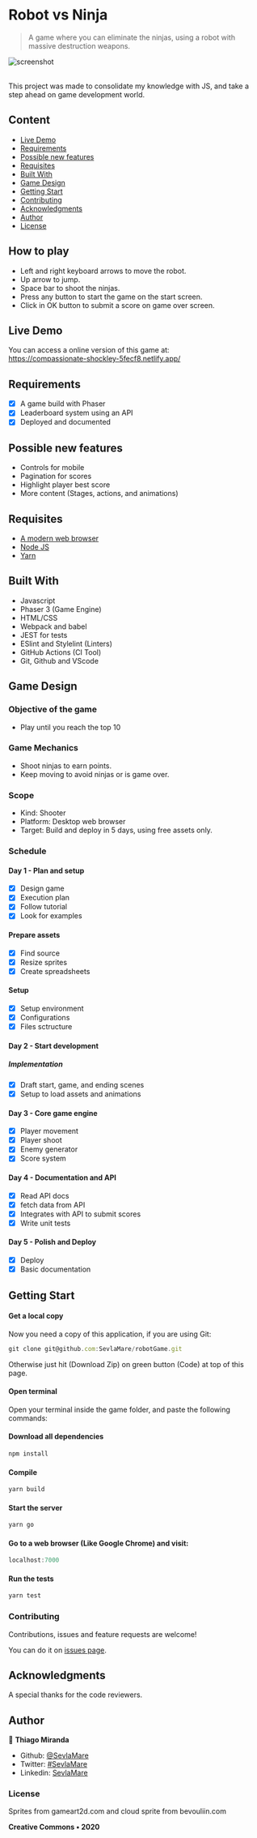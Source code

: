 # Robot vs Ninja
> A game where you can eliminate the ninjas, using a robot with massive destruction weapons.

![screenshot](doc/screenshot.png)

<br>This project was made to consolidate my knowledge with JS, and take a step ahead on game development world.<br>

## Content

* [Live Demo](#live-demo)
* [Requirements](#requirements)
* [Possible new features](possible-new-features)
* [Requisites](#built-with)
* [Built With](#built-with)
* [Game Design](#game-design)
* [Getting Start](#getting-start)
* [Contributing](#contributing)
* [Acknowledgments](#acknowledgments)
* [Author](#author)
* [License](#license)

## How to play
* Left and right keyboard arrows to move the robot.
* Up arrow to jump.
* Space bar to shoot the ninjas.
* Press any button to start the game on the start screen.
* Click in OK button to submit a score on game over screen.

## Live Demo
You can access a online version of this game at:<br>
https://compassionate-shockley-5fecf8.netlify.app/

## Requirements
- [x] A game build with Phaser 
- [x] Leaderboard system using an API
- [x] Deployed and documented

## Possible new features
- Controls for mobile
- Pagination for scores
- Highlight player best score
- More content (Stages, actions, and animations)

## Requisites
* [A modern web browser](https://www.google.com/chrome/)
* [Node JS](https://nodejs.org/en/download/)
* [Yarn](https://classic.yarnpkg.com/en/docs/install/#windows-stable)

## Built With

- Javascript<br>
- Phaser 3 (Game Engine)<br>
- HTML/CSS <br>
- Webpack and babel <br>
- JEST for tests <br>
- ESlint and Stylelint (Linters) <br>
- GitHub Actions (CI Tool) <br>
- Git, Github and VScode <br>

## Game Design

### Objective of the game
* Play until you reach the top 10

### Game Mechanics
* Shoot ninjas to earn points.
* Keep moving to avoid ninjas or is game over.

### Scope
* Kind: Shooter
* Platform: Desktop web browser
* Target: Build and deploy in 5 days, using free assets only.

### Schedule
#### Day 1 - Plan and setup
- [x] Design game
- [x] Execution plan
- [x] Follow tutorial
- [x] Look for examples

#### Prepare assets
- [x] Find source
- [x] Resize sprites
- [x] Create spreadsheets

#### Setup
- [x] Setup environment
- [x] Configurations
- [x] Files sctructure

#### Day 2 - Start development
##### Implementation
- [x] Draft start, game, and ending scenes
- [x] Setup to load assets and animations

#### Day 3 - Core game engine
- [x] Player movement
- [x] Player shoot
- [x] Enemy generator
- [x] Score system

#### Day 4 - Documentation and API
- [x] Read API docs
- [x] fetch data from API
- [x] Integrates with API to submit scores
- [x] Write unit tests

#### Day 5 - Polish and Deploy
- [x] Deploy
- [x] Basic documentation

## Getting Start

#### Get a local copy
Now you need a copy of this application, if you are using Git:
```js
git clone git@github.com:SevlaMare/robotGame.git
```
Otherwise just hit (Download Zip) on green button (Code) at top of this page.

#### Open terminal
Open your terminal inside the game folder, and paste the following commands:

#### Download all dependencies
```js
npm install
```

#### Compile
```js
yarn build
```

#### Start the server
```js
yarn go
```

#### Go to a web browser (Like Google Chrome) and visit:
```js
localhost:7000
```

#### Run the tests
```js
yarn test
```

### Contributing

Contributions, issues and feature requests are welcome!

You can do it on [issues page](issues/).

## Acknowledgments

A special thanks for the code reviewers.

## Author

👤 **Thiago Miranda**

- Github: [@SevlaMare](https://github.com/SevlaMare)
- Twitter: [#SevlaMare](https://twitter.com/SevlaMare)
- Linkedin: [SevlaMare](https://www.linkedin.com/in/sevla-mare)

### License
Sprites from gameart2d.com and cloud sprite from bevouliin.com

<strong>Creative Commons • 2020</strong>
